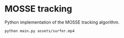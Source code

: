 # MOSSE tracking

Python implementation of the MOSSE tracking algorithm.

```
python main.py assets/surfer.mp4
```

